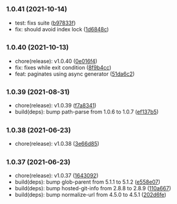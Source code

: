 ## <small>1.0.41 (2021-10-14)</small>

* test: fixs suite ([b97833f](https://github.com/simonecorsi/mawesome/commit/b97833f))
* fix: should avoid index lock ([1d6848c](https://github.com/simonecorsi/mawesome/commit/1d6848c))



## <small>1.0.40 (2021-10-13)</small>

* chore(release): v1.0.40 ([0e016f4](https://github.com/simonecorsi/mawesome/commit/0e016f4))
* fix: fixes while exit condition ([8f9b4cc](https://github.com/simonecorsi/mawesome/commit/8f9b4cc))
* feat: paginates using async generator ([51da6c2](https://github.com/simonecorsi/mawesome/commit/51da6c2))



## <small>1.0.39 (2021-08-31)</small>

* chore(release): v1.0.39 ([f7a8341](https://github.com/simonecorsi/mawesome/commit/f7a8341))
* build(deps): bump path-parse from 1.0.6 to 1.0.7 ([ef137b5](https://github.com/simonecorsi/mawesome/commit/ef137b5))



## <small>1.0.38 (2021-06-23)</small>

* chore(release): v1.0.38 ([3e66d85](https://github.com/simonecorsi/mawesome/commit/3e66d85))



## <small>1.0.37 (2021-06-23)</small>

* chore(release): v1.0.37 ([1643092](https://github.com/simonecorsi/mawesome/commit/1643092))
* build(deps): bump glob-parent from 5.1.1 to 5.1.2 ([e558e07](https://github.com/simonecorsi/mawesome/commit/e558e07))
* build(deps): bump hosted-git-info from 2.8.8 to 2.8.9 ([110a667](https://github.com/simonecorsi/mawesome/commit/110a667))
* build(deps): bump normalize-url from 4.5.0 to 4.5.1 ([202d6fe](https://github.com/simonecorsi/mawesome/commit/202d6fe))



